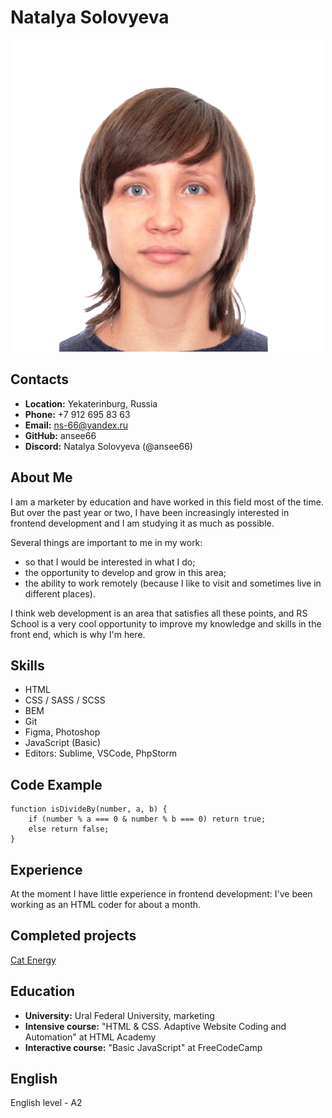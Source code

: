 # Natalya Solovyeva
![Фотография](img/photo.png)

## Contacts
* **Location:** Yekaterinburg, Russia
* **Phone:** +7 912 695 83 63
* **Email:** ns-66@yandex.ru
* **GitHub:** ansee66
* **Discord:** Natalya Solovyeva (@ansee66)

## About Me
I am a marketer by education and have worked in this field most of the time. But over the past year or two, I have been increasingly interested in frontend development and I am studying it as much as possible.

Several things are important to me in my work:
* so that I would be interested in what I do;
* the opportunity to develop and grow in this area;
* the ability to work remotely (because I like to visit and sometimes live in different places).

I think web development is an area that satisfies all these points, and RS School is a very cool opportunity to improve my knowledge and skills in the front end, which is why I'm here.

## Skills
* HTML
* CSS / SASS / SCSS
* BEM
* Git
* Figma, Photoshop
* JavaScript (Basic)
* Editors: Sublime, VSCode, PhpStorm

## Code Example

```
function isDivideBy(number, a, b) {
    if (number % a === 0 & number % b === 0) return true;
    else return false;
}
```

## Experience
At the moment I have little experience in frontend development: I've been working as an HTML coder for about a month.

## Completed projects
[Cat Energy](https://github.com/ansee66/1491863-cat-energy-21 "Source code of adaptive layout training project")

## Education
* **University:** Ural Federal University, marketing
* **Intensive course:** "HTML & CSS. Adaptive Website Coding and Automation" at HTML Academy
* **Interactive course:** "Basic JavaScript" at FreeCodeCamp

## English
English level - A2
